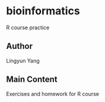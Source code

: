 # bioinformatics
R course practice

## Author
Lingyun Yang

## Main Content
Exercises and homework for R course